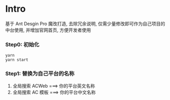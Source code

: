 # Intro

基于 Ant Desgin Pro 魔改打造, 去除冗余说明, 仅需少量修改即可作为自己项目的中台使用, 并增加官网首页, 方便开发者使用

### Step0: 初始化

```shell
yarn
yarn start
```

### Step1: 替换为自己平台的名称

1. 全局搜索 ACWeb ===> 你的平台英文名称
2. 全局搜索 AC 模板 ===> 你的平台中文名称
